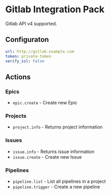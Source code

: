 # Gitlab Integration Pack

Gitlab API v4 supported.

## Configuraton

```yaml
url: http://gitlab.example.com
token: private-token
verify_ssl: False
```

## Actions

### Epics

* `epic.create` - Create new Epic

### Projects

* `project.info` - Returns project information

### Issues

* `issue.info` - Returns issue information
* `issue.create` - Create new Issue

### Pipelines

* `pipeline.list` - List all pipelines in a project
* `pipeline.trigger` - Create a new pipeline
